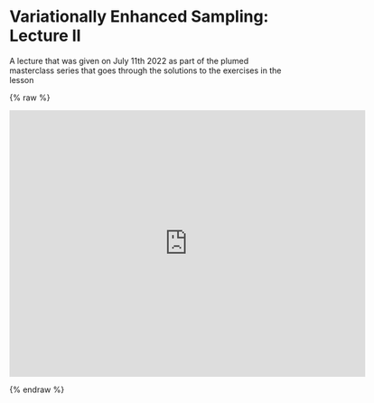 # Variationally Enhanced Sampling: Lecture II

A lecture that was given on July 11th 2022 as part of the plumed masterclass series that goes through the solutions to the exercises in the lesson

{% raw %}
<p align="center"><iframe width="630" height="472" src="https://www.youtube.com/embed/rVFEF4YNLnk" frameborder="0" allowfullscreen></iframe></p>
{% endraw %}
